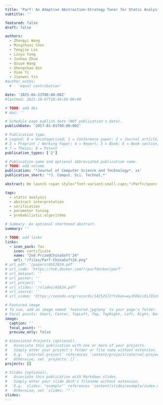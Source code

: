 ```yaml
---
title: 'Parf: An Adaptive Abstraction-Strategy Tuner for Static Analysis'
subtitle: ''

featured: false
draft: false

authors:
  - Zhongyi Wang
  - Mingshuai Chen
  - Tengjie Lin
  - Linyu Yang
  - Junhao Zhuo
  - Qiuye Wang
  - Shengchao Qin
  - Xiao Yi
  - Jianwei Yin
#author_notes:
  # - 'equal contribution'

date: '2025-04-23T00:00:00Z'
#lastmod: 2021-10-07T18:49:05-06:00

# TODO: add doi
# doi: ''

# Schedule page publish date (NOT publication's date).
publishDate: '2017-01-01T00:00:00Z'

# Publication type.
# Legend: 0 = Uncategorized; 1 = Conference paper; 2 = Journal article;
# 3 = Preprint / Working Paper; 4 = Report; 5 = Book; 6 = Book section;
# 7 = Thesis; 8 = Patent
publication_types: ['2']

# Publication name and optional abbreviated publication name.
# TODO: add volume
publication: '*Journal of Computer Science and Technology*, xx'
publication_short: '*J. Comput. Sci. Technol.*'

abstract: We launch <span style="font-variant:small-caps;">Parf</span> -- a toolkit for adaptively tuning abstraction strategies of static program analyzers in a fully automated manner. <span style="font-variant:small-caps;">Parf</span> models various types of external parameters (encoding abstraction strategies) as random variables subject to probability distributions over latticed parameter spaces. It incrementally refines the probability distributions based on accumulated intermediate results generated by repeatedly sampling and analyzing, thereby ultimately yielding a set of highly accurate abstraction strategies. <span style="font-variant:small-caps;">Parf</span> is implemented on top of <span style="font-variant:small-caps;">Frama-C/Eva</span> -- an off-the-shelf open-source static analyzer for c programs. <span style="font-variant:small-caps;">Parf</span> provides a web-based user interface facilitating the intuitive configuration of static analyzers and visualization of dynamic distribution refinement of the abstraction strategies. It further supports the identification of dominant parameters in <span style="font-variant:small-caps;">Frama-C/Eva</span> analysis. Benchmark experiments and a case study demonstrate the competitive performance of <span style="font-variant:small-caps;">Parf</span> for analyzing complex, large-scale real-world programs.

tags:
  - static analysis
  - abstract interpretation
  - verification
  - parameter tuning
  - probabilistic algorithms

# Summary. An optional shortened abstract.
summary: ''

# TODO: add links
links:
  - icon_pack: fas
    icon: certificate
    name: "2nd Prize@ChinaSoft'24"
    url: "/files/Parf-ChinaSoft24.png"
# url_pdf: '/papers/ASE2024.pdf'
# url_code: 'https://hub.docker.com/r/parfdocker/parf'
# url_dataset: ''
# url_poster: ''
# url_project: ''
# url_slides: '/slides/ASE24.pdf'
# url_source: ''
# url_video: 'https://zenodo.org/records/14252572?token=eyJhbGciOiJIUzUxMiJ9.eyJpZCI6ImY5ODE3NWYwLWM3ZjQtNDU2Yy04YWQ5LTZlZWYxYTdkYzgwYyIsImRhdGEiOnt9LCJyYW5kb20iOiJmNzU1ZWY3ZjkxNWM3YzgyYzJiNGVlNjNlZjgxZmYxZCJ9.qxP2OqbRu1l8URrZU4H9lzx39bKbozHo8k7G1rI583SXzJ24_vs2ZNuD6Jf5dftvU_cSGyqCQDZlxV9rwaeLSQ'

# Featured image
# To use, add an image named `featured.jpg/png` to your page's folder.
# Focal points: Smart, Center, TopLeft, Top, TopRight, Left, Right, BottomLeft, Bottom, BottomRight.
image:
  caption: ''
  focal_point: ''
  preview_only: false

# Associated Projects (optional).
#   Associate this publication with one or more of your projects.
#   Simply enter your project's folder or file name without extension.
#   E.g. `internal-project` references `content/project/internal-project/index.md`.
#   Otherwise, set `projects: []`.
projects: []

# Slides (optional).
#   Associate this publication with Markdown slides.
#   Simply enter your slide deck's filename without extension.
#   E.g. `slides: "example"` references `content/slides/example/index.md`.
#   Otherwise, set `slides: ""`.
slides:
---
```


<!-- {{% callout note %}}
Click the _Cite_ button above to demo the feature to enable visitors to import publication metadata into their reference management software.
{{% /callout %}} -->
